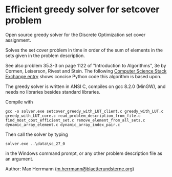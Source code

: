 Efficient greedy solver for setcover problem
============================================

Open source greedy solver for the Discrete Optimization set cover assignment.

Solves the set cover problem in time in order of the sum of elements in the sets given in the problem description.

See also problem 35.3-3 on page 1122 of "Introduction to Algorithms", 3e by Cormen, Leiserson, Rivest and Stein.
The following [Computer Science Stack Exchange entry](https://cs.stackexchange.com/questions/16142/how-to-implement-greedy-set-cover-in-a-way-that-it-runs-in-linear-time) shows concise Python code this algorithm is based upon.

The greedy solver is written in ANSI C, compiles on gcc 8.2.0 (MinGW), and needs no libraries besides standard libraries.

Compile with

`gcc -o solver.exe setcover_greedy_with_LUT_client.c greedy_with_LUT.c greedy_with_LUT_core.c read_problem_description_from_file.c find_most_cost_efficient_set.c remove_element_from_all_sets.c dynamic_array_element.c dynamic_array_index_pair.c`

Then call the solver by typing

`solver.exe ..\data\sc_27_0`

in the Windows command prompt, or any other problem description file as an argument.

Author: Max Herrmann (m.herrmann@blaetterundsterne.org)
